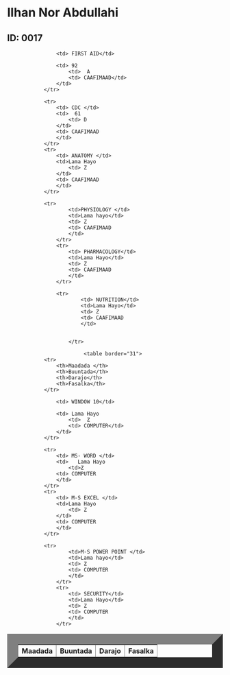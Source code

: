 
<html>
    <title> Natiijo</title>
    <head>
        <link rel="stylesheet" href="table.css"/>
        <body>  
            <h1> Ilhan Nor Abdullahi</h1>
            <h2> ID: 0017</h2>
            <table border="25">
                <tr>
                    <th>Maadada </th>
                    <th>Buuntada</th>
                    <th>Darajo</th>
                    <th>Fasalka</th>
                </tr>
                
                    <td> FIRST AID</td>
                   
                    <td> 92
                        <td>  A
                        <td> CAAFIMAAD</td>
                    </td>
                </tr>
            
                <tr>
                    <td> CDC </td>
                    <td>  61
                        <td> D  
                    </td>
                    <td> CAAFIMAAD
                    </td>
                </tr>
                <tr>               
                    <td> ANATOMY </td>
                    <td>Lama Hayo  
                        <td> Z
                    </td>
                    <td> CAAFIMAAD
                    </td>
                </tr>
               
                <tr>
                        <td>PHYSIOLOGY </td>
                        <td>Lama hayo</td>
                        <td> Z
                        <td> CAAFIMAAD
                        </td>
                    </tr>
                    <tr>
                        <td> PHARMACOLOGY</td>
                        <td>Lama Hayo</td>
                        <td> Z
                        <td> CAAFIMAAD
                        </td>
                    </tr>
                    
                    <tr>
                            <td> NUTRITION</td>
                            <td>Lama Hayo</td>
                            <td> Z
                            <td> CAAFIMAAD
                            </td> 
                            
                       
                        </tr>   

                             <table border="31">
                <tr>
                    <th>Maadada </th>
                    <th>Buuntada</th>
                    <th>Darajo</th>
                    <th>Fasalka</th>
                </tr>
                
                    <td> WINDOW 10</td>
                   
                    <td> Lama Hayo
                        <td>  Z
                        <td> COMPUTER</td>
                    </td>
                </tr>
            
                <tr>
                    <td> MS- WORD </td>
                    <td>   Lama Hayo
                        <td>Z
                    <td> COMPUTER
                    </td>
                </tr>
                <tr>
                    <td> M-S EXCEL </td>
                    <td>Lama Hayo  
                        <td> Z
                    </td>
                    <td> COMPUTER
                    </td>
                </tr>
               
                <tr>
                        <td>M-S POWER POINT </td>
                        <td>Lama hayo</td>
                        <td> Z
                        <td> COMPUTER
                        </td>
                    </tr>
                    <tr>
                        <td> SECURITY</td>
                        <td>Lama Hayo</td>
                        <td> Z
                        <td> COMPUTER
                        </td>
                    </tr>






                        
